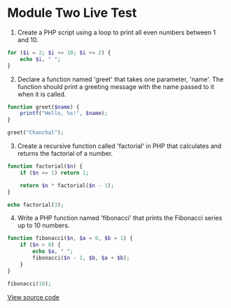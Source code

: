 # Module Two Live Test

1. Create a PHP script using a loop to print all even numbers between 1 and 10.

```php
for ($i = 2; $i <= 10; $i += 2) {
    echo $i, " ";
}
```

2. Declare a function named 'greet' that takes one parameter, 'name'. The function should print a greeting message with
   the name passed to it when it is called.

```php
function greet($name) {
    printf("Hello, %s!", $name);
}

greet("Chanchal");
```

3. Create a recursive function called 'factorial' in PHP that calculates and returns the factorial of a number.

```php
function factorial($n) {
    if ($n <= 1) return 1;

    return $n * factorial($n - 1);
}

echo factorial(3);
```

4. Write a PHP function named 'fibonacci' that prints the Fibonacci series up to 10 numbers.

```php
function fibonacci($n, $a = 0, $b = 1) {
    if ($n > 0) {
        echo $a, " ";
        fibonacci($n - 1, $b, $a + $b);
    }
}

fibonacci(10);
```

[View source code](live_test1.php)